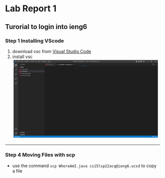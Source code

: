 # Lab Report 1
## Turorial to login into ieng6

### Step 1 Installing VScode

1. download vsc from [Visual Studio Code](https://code.visualstudio.com/)
2. install vsc 
![Image](vsc.png)

___

### Step 4 Moving Files with scp

- use the command `scp WhereAmI.java cs15lsp22acq@ieng6.ucsd` to copy a file 
